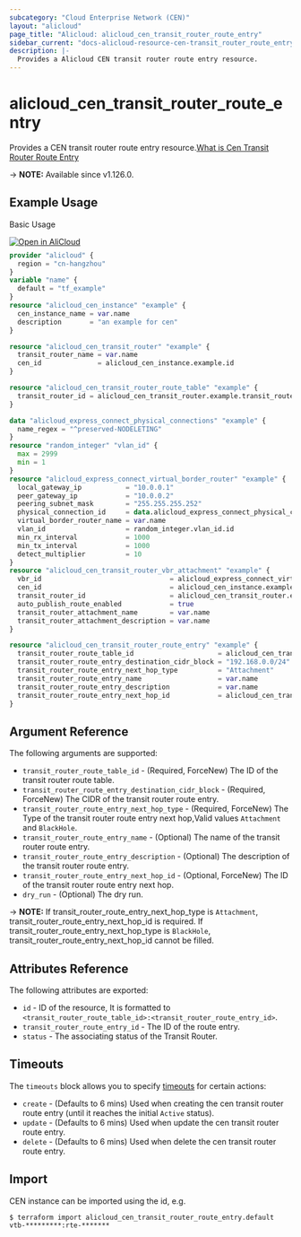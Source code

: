 ```yaml
---
subcategory: "Cloud Enterprise Network (CEN)"
layout: "alicloud"
page_title: "Alicloud: alicloud_cen_transit_router_route_entry"
sidebar_current: "docs-alicloud-resource-cen-transit_router_route_entry"
description: |-
  Provides a Alicloud CEN transit router route entry resource.
---
```


# alicloud_cen_transit_router_route_entry

Provides a CEN transit router route entry resource.[What is Cen Transit Router Route Entry](https://www.alibabacloud.com/help/en/cloud-enterprise-network/latest/api-cbn-2017-09-12-createtransitrouterrouteentry)

-> **NOTE:** Available since v1.126.0.

## Example Usage

Basic Usage

<div style="display: block;margin-bottom: 40px;"><div class="oics-button" style="float: right;position: absolute;margin-bottom: 10px;">
  <a href="https://api.aliyun.com/terraform?resource=alicloud_cen_transit_router_route_entry&exampleId=1903c1c5-f6e2-90bf-7d28-3d44b13102b1bd7533a1&activeTab=example&spm=docs.r.cen_transit_router_route_entry.0.1903c1c5f6&intl_lang=EN_US" target="_blank">
    <img alt="Open in AliCloud" src="https://img.alicdn.com/imgextra/i1/O1CN01hjjqXv1uYUlY56FyX_!!6000000006049-55-tps-254-36.svg" style="max-height: 44px; max-width: 100%;">
  </a>
</div></div>

```terraform
provider "alicloud" {
  region = "cn-hangzhou"
}
variable "name" {
  default = "tf_example"
}
resource "alicloud_cen_instance" "example" {
  cen_instance_name = var.name
  description       = "an example for cen"
}

resource "alicloud_cen_transit_router" "example" {
  transit_router_name = var.name
  cen_id              = alicloud_cen_instance.example.id
}

resource "alicloud_cen_transit_router_route_table" "example" {
  transit_router_id = alicloud_cen_transit_router.example.transit_router_id
}

data "alicloud_express_connect_physical_connections" "example" {
  name_regex = "^preserved-NODELETING"
}
resource "random_integer" "vlan_id" {
  max = 2999
  min = 1
}
resource "alicloud_express_connect_virtual_border_router" "example" {
  local_gateway_ip           = "10.0.0.1"
  peer_gateway_ip            = "10.0.0.2"
  peering_subnet_mask        = "255.255.255.252"
  physical_connection_id     = data.alicloud_express_connect_physical_connections.example.connections.0.id
  virtual_border_router_name = var.name
  vlan_id                    = random_integer.vlan_id.id
  min_rx_interval            = 1000
  min_tx_interval            = 1000
  detect_multiplier          = 10
}
resource "alicloud_cen_transit_router_vbr_attachment" "example" {
  vbr_id                                = alicloud_express_connect_virtual_border_router.example.id
  cen_id                                = alicloud_cen_instance.example.id
  transit_router_id                     = alicloud_cen_transit_router.example.transit_router_id
  auto_publish_route_enabled            = true
  transit_router_attachment_name        = var.name
  transit_router_attachment_description = var.name
}

resource "alicloud_cen_transit_router_route_entry" "example" {
  transit_router_route_table_id                     = alicloud_cen_transit_router_route_table.example.transit_router_route_table_id
  transit_router_route_entry_destination_cidr_block = "192.168.0.0/24"
  transit_router_route_entry_next_hop_type          = "Attachment"
  transit_router_route_entry_name                   = var.name
  transit_router_route_entry_description            = var.name
  transit_router_route_entry_next_hop_id            = alicloud_cen_transit_router_vbr_attachment.example.transit_router_attachment_id
}
```
## Argument Reference

The following arguments are supported:

* `transit_router_route_table_id` - (Required, ForceNew) The ID of the transit router route table.
* `transit_router_route_entry_destination_cidr_block` - (Required, ForceNew) The CIDR of the transit router route entry.
* `transit_router_route_entry_next_hop_type` - (Required, ForceNew) The Type of the transit router route entry next hop,Valid values `Attachment` and `BlackHole`.
* `transit_router_route_entry_name` - (Optional) The name of the transit router route entry.
* `transit_router_route_entry_description` - (Optional) The description of the transit router route entry.
* `transit_router_route_entry_next_hop_id` - (Optional, ForceNew) The ID of the transit router route entry next hop.
* `dry_run` - (Optional) The dry run.

-> **NOTE:** If transit_router_route_entry_next_hop_type is `Attachment`, transit_router_route_entry_next_hop_id is required.
             If transit_router_route_entry_next_hop_type is `BlackHole`, transit_router_route_entry_next_hop_id cannot be filled.

## Attributes Reference

The following attributes are exported:

* `id` - ID of the resource, It is formatted to `<transit_router_route_table_id>:<transit_router_route_entry_id>`.
* `transit_router_route_entry_id` - The ID of the route entry.
* `status` - The associating status of the Transit Router.

## Timeouts

The `timeouts` block allows you to specify [timeouts](https://www.terraform.io/docs/configuration-0-11/resources.html#timeouts) for certain actions:

* `create` - (Defaults to 6 mins) Used when creating the cen transit router route entry (until it reaches the initial `Active` status).
* `update` - (Defaults to 6 mins) Used when update the cen transit router route entry.
* `delete` - (Defaults to 6 mins) Used when delete the cen transit router route entry.

## Import

CEN instance can be imported using the id, e.g.

```shell
$ terraform import alicloud_cen_transit_router_route_entry.default vtb-*********:rte-*******
```
